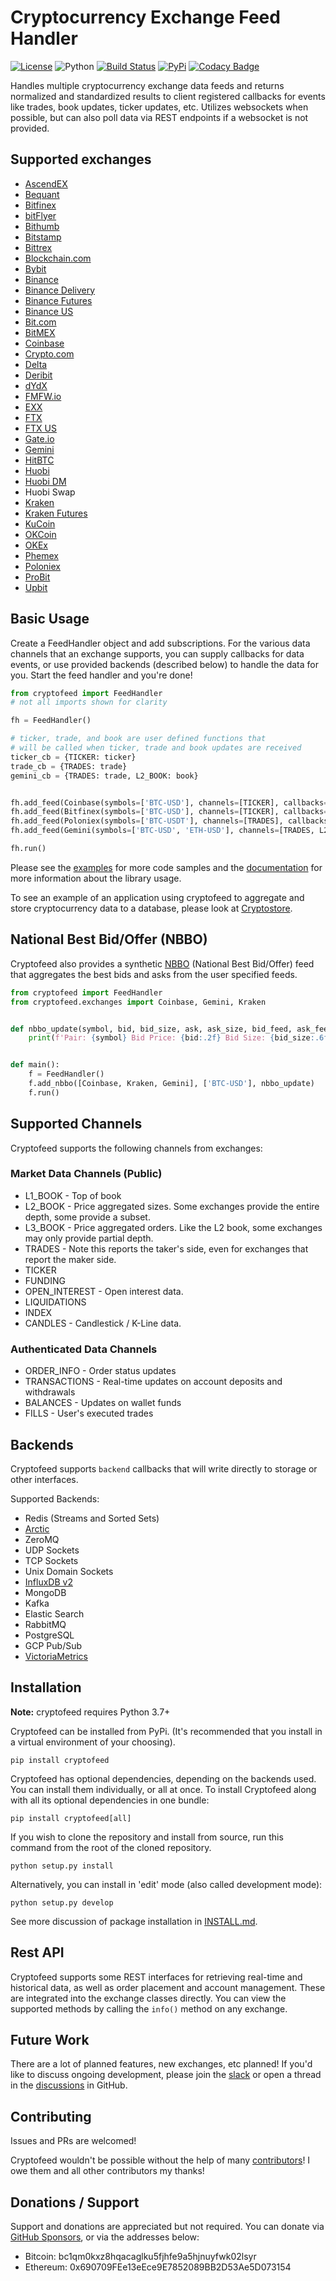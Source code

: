 # Cryptocurrency Exchange Feed Handler
[![License](https://img.shields.io/badge/license-XFree86-blue.svg)](LICENSE)
![Python](https://img.shields.io/badge/Python-3.8+-green.svg)
[![Build Status](https://travis-ci.com/bmoscon/cryptofeed.svg?branch=master)](https://travis-ci.com/bmoscon/cryptofeed)
[![PyPi](https://img.shields.io/badge/PyPi-cryptofeed-brightgreen.svg)](https://pypi.python.org/pypi/cryptofeed)
[![Codacy Badge](https://api.codacy.com/project/badge/Grade/efa4e0d6e10b41d0b51454d08f7b33b1)](https://www.codacy.com/app/bmoscon/cryptofeed?utm_source=github.com&amp;utm_medium=referral&amp;utm_content=bmoscon/cryptofeed&amp;utm_campaign=Badge_Grade)

Handles multiple cryptocurrency exchange data feeds and returns normalized and standardized results to client registered callbacks for events like trades, book updates, ticker updates, etc. Utilizes websockets when possible, but can also poll data via REST endpoints if a websocket is not provided.

## Supported exchanges

* [AscendEX](https://ascendex.com/)
* [Bequant](https://bequant.io/)
* [Bitfinex](https://bitfinex.com)
* [bitFlyer](https://bitflyer.com/)
* [Bithumb](https://en.bithumb.com/)
* [Bitstamp](https://www.bitstamp.net/)
* [Bittrex](https://global.bittrex.com/)
* [Blockchain.com](https://www.blockchain.com/)
* [Bybit](https://www.bybit.com/)
* [Binance](https://www.binance.com/en)
* [Binance Delivery](https://binance-docs.github.io/apidocs/delivery/en/)
* [Binance Futures](https://www.binance.com/en/futures)
* [Binance US](https://www.binance.us/en)
* [Bit.com](https://www.bit.com)
* [BitMEX](https://www.bitmex.com/)
* [Coinbase](https://www.coinbase.com/)
* [Crypto.com](https://www.crypto.com)
* [Delta](https://www.delta.exchange/)
* [Deribit](https://www.deribit.com/)
* [dYdX](https://dydx.exchange/)
* [FMFW.io](https://www.fmfw.io/)
* [EXX](https://www.exx.com/)
* [FTX](https://ftx.com/)
* [FTX US](https://ftx.us/)
* [Gate.io](https://www.gate.io/)
* [Gemini](https://gemini.com/)
* [HitBTC](https://hitbtc.com/)
* [Huobi](https://www.hbg.com/)
* [Huobi DM](https://www.huobi.com/en-us/markets/hb_dm/)
* Huobi Swap
* [Kraken](https://www.kraken.com/)
* [Kraken Futures](https://futures.kraken.com/)
* [KuCoin](https://www.kucoin.com/)
* [OKCoin](http://okcoin.com/)
* [OKEx](https://www.okex.com/)
* [Phemex](https://phemex.com/)
* [Poloniex](https://www.poloniex.com/)
* [ProBit](https://www.probit.com/)
* [Upbit](https://sg.upbit.com/home)


## Basic Usage

Create a FeedHandler object and add subscriptions. For the various data channels that an exchange supports, you can supply callbacks for data events, or use provided backends (described below) to handle the data for you. Start the feed handler and you're done!

```python
from cryptofeed import FeedHandler
# not all imports shown for clarity

fh = FeedHandler()

# ticker, trade, and book are user defined functions that
# will be called when ticker, trade and book updates are received
ticker_cb = {TICKER: ticker}
trade_cb = {TRADES: trade}
gemini_cb = {TRADES: trade, L2_BOOK: book}


fh.add_feed(Coinbase(symbols=['BTC-USD'], channels=[TICKER], callbacks=ticker_cb))
fh.add_feed(Bitfinex(symbols=['BTC-USD'], channels=[TICKER], callbacks=ticker_cb))
fh.add_feed(Poloniex(symbols=['BTC-USDT'], channels=[TRADES], callbacks=trade_cb))
fh.add_feed(Gemini(symbols=['BTC-USD', 'ETH-USD'], channels=[TRADES, L2_BOOK], callbacks=gemini_cb))

fh.run()
```

Please see the [examples](https://github.com/bmoscon/cryptofeed/tree/master/examples) for more code samples and the [documentation](https://github.com/bmoscon/cryptofeed/blob/master/docs/README.md) for more information about the library usage.


To see an example of an application using cryptofeed to aggregate and store cryptocurrency data to a database, please look at [Cryptostore](https://github.com/bmoscon/cryptostore).


## National Best Bid/Offer (NBBO)

Cryptofeed also provides a synthetic [NBBO](examples/demo_nbbo.py) (National Best Bid/Offer) feed that aggregates the best bids and asks from the user specified feeds.

```python
from cryptofeed import FeedHandler
from cryptofeed.exchanges import Coinbase, Gemini, Kraken


def nbbo_update(symbol, bid, bid_size, ask, ask_size, bid_feed, ask_feed):
    print(f'Pair: {symbol} Bid Price: {bid:.2f} Bid Size: {bid_size:.6f} Bid Feed: {bid_feed} Ask Price: {ask:.2f} Ask Size: {ask_size:.6f} Ask Feed: {ask_feed}')


def main():
    f = FeedHandler()
    f.add_nbbo([Coinbase, Kraken, Gemini], ['BTC-USD'], nbbo_update)
    f.run()
```

## Supported Channels

Cryptofeed supports the following channels from exchanges:

### Market Data Channels (Public)

* L1_BOOK - Top of book
* L2_BOOK - Price aggregated sizes. Some exchanges provide the entire depth, some provide a subset.
* L3_BOOK - Price aggregated orders. Like the L2 book, some exchanges may only provide partial depth.
* TRADES - Note this reports the taker's side, even for exchanges that report the maker side.
* TICKER
* FUNDING
* OPEN_INTEREST - Open interest data.
* LIQUIDATIONS
* INDEX
* CANDLES - Candlestick / K-Line data.

### Authenticated Data Channels

* ORDER_INFO - Order status updates
* TRANSACTIONS - Real-time updates on account deposits and withdrawals
* BALANCES - Updates on wallet funds
* FILLS - User's executed trades


## Backends

Cryptofeed supports `backend` callbacks that will write directly to storage or other interfaces.

Supported Backends:
* Redis (Streams and Sorted Sets)
* [Arctic](https://github.com/manahl/arctic)
* ZeroMQ
* UDP Sockets
* TCP Sockets
* Unix Domain Sockets
* [InfluxDB v2](https://github.com/influxdata/influxdb)
* MongoDB
* Kafka
* Elastic Search
* RabbitMQ
* PostgreSQL
* GCP Pub/Sub
* [VictoriaMetrics](https://github.com/VictoriaMetrics/VictoriaMetrics)


## Installation

**Note:** cryptofeed requires Python 3.7+

Cryptofeed can be installed from PyPi. (It's recommended that you install in a virtual environment of your choosing).

    pip install cryptofeed

Cryptofeed has optional dependencies, depending on the backends used. You can install them individually, or all at once. To install Cryptofeed along with all its optional dependencies in one bundle:

    pip install cryptofeed[all]

If you wish to clone the repository and install from source, run this command from the root of the cloned repository.

    python setup.py install

Alternatively, you can install in 'edit' mode (also called development mode):

    python setup.py develop

See more discussion of package installation in [INSTALL.md](https://github.com/bmoscon/cryptofeed/blob/master/INSTALL.md).



## Rest API

Cryptofeed supports some REST interfaces for retrieving real-time and historical data, as well as order placement and account management. These are integrated into the exchange classes directly. You can view the supported methods by calling the `info()` method on any exchange.


## Future Work

There are a lot of planned features, new exchanges, etc planned! If you'd like to discuss ongoing development, please join the [slack](https://join.slack.com/t/cryptofeed-dev/shared_invite/enQtNjY4ODIwODA1MzQ3LTIzMzY3Y2YxMGVhNmQ4YzFhYTc3ODU1MjQ5MDdmY2QyZjdhMGU5ZDFhZDlmMmYzOTUzOTdkYTZiOGUwNGIzYTk) or open a thread in the [discussions](https://github.com/bmoscon/cryptofeed/discussions) in GitHub.

## Contributing

Issues and PRs are welcomed!

Cryptofeed wouldn't be possible without the help of many [contributors](AUTHORS.md)! I owe them and all other contributors my thanks!

## Donations / Support

Support and donations are appreciated but not required. You can donate via [GitHub Sponsors](https://github.com/sponsors/bmoscon), or via the addresses below:

* Bitcoin: bc1qm0kxz8hqacaglku5fjhfe9a5hjnuyfwk02lsyr
* Ethereum: 0x690709FEe13eEce9E7852089BB2D53Ae5D073154
